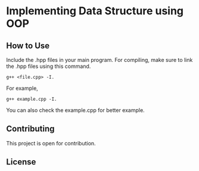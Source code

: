 # Implementing Data Structure using OOP


## How to Use
Include the .hpp files in your main program. For compiling, make sure to link the .hpp files using this command.
```
g++ <file.cpp> -I.
```
For example, 
```
g++ example.cpp -I.
```
You can also check the example.cpp for better example.

## Contributing
This project is open for contribution.

## License
